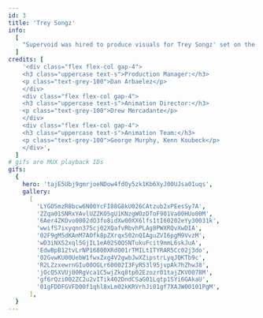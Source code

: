 ```yaml
---
id: 3
title: 'Trey Songz'
info:
  [
    "Supervoid was hired to produce visuals for Trey Songz' set on the LOVE HARD tour by production manager Daniel Arbelaez. We brought on our frequent collaborators Planet 10 to help pull this together on a tight timeline. With less than two weeks to produce a creative deck, direction, animation and final edits, it was a marathon project that pushed us to work efficiently and not second guess our instincts. It was quite a journey but the end result was great!",
  ]
credits: [
    '<div class="flex flex-col gap-4">
    <h3 class="uppercase text-s">Production Manager:</h3>
    <p class="text-grey-100">Dan Arbaelez</p>
    </div>
    <div class="flex flex-col gap-4">
    <h3 class="uppercase text-s">Animation Director:</h3>
    <p class="text-grey-100">Drew Mercadante</p>
    </div>
    <div class="flex flex-col gap-4">
    <h3 class="uppercase text-s">Animation Team:</h3>
    <p class="text-grey-100">George Murphy, Kenn Koubeck</p>
    </div>',
  ]
# gifs are MUX playback IDs
gifs:
  {
    hero: 'tajE5Ubj9gmrjoeNDow4fdOy5zk1Kb6XyJ00UJsa01uqs',
    gallery:
      [
        'LYGO5mzR8bcw6N00YcFI88G8kU026CAtzub2xPEesSy7A',
        'ZZqa01SNRxYAvlUZZKO5gU1KNzgWOzDToF901Va00HUo00M',
        '6Aer4ZKOvo0002dO3fo8idXw00XX6lfs1tI60202eYy30031k',
        'wwifS7ixyqnn375cj02XQafvRbvhPLAg8PWXRQvXwDIA',
        '02F9gM5dKAnM7AOfk8pZXrqx502nQIAguZVI6pgM9VvzM',
        'wD3iNXS2xql5GjIL1eA02SOQSNTukuFcit9mmL6skJuA',
        'EdwBpB12tvLrNP16800XRdO01rTMILt1TYRAR5Cc02j3do',
        '02GvwKU00UebW1fwxZxg4V2gwbJwXZipstrLyqJQKTb9c',
        'R2LZzxewrnGIu00OGLr60002I3FyR53l95jvpAk7hZhwJ8',
        'jOcQ5XVUj00RgVca1C5wjZkq8tp02Ezozr01tajZKV0078M',
        'gf6rQzi002ZC2u2vITik402DndCSaG01Lqtp1SYi6GAkaU',
        '01gFDDFGVFD00f1qhl8xLm02kKRVrhJi01gf7XAJW00101PgM',
      ],
  }
---
```

